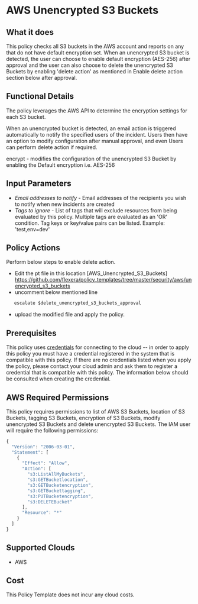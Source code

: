 # AWS Unencrypted S3 Buckets

## What it does

This policy checks all S3 buckets in the AWS account and reports on any that do not have default encryption set. When an unencrypted S3 bucket is detected, the user can choose to enable default encryption (AES-256) after approval and the user can also choose to delete the unencrypted S3 Buckets by enabling 'delete action' as mentioned in Enable delete action section below after approval.

## Functional Details

The policy leverages the AWS API to determine the encryption settings for each S3 bucket.

When an unencrypted bucket is detected, an email action is triggered automatically to notify the specified users of the incident. Users then have an option to modify configuration after manual approval, and even Users can perform delete action if required.

encrypt - modifies the configuration of the unencrypted S3 Bucket by enabling the Default encryption i.e. AES-256

## Input Parameters

- *Email addresses to notify* - Email addresses of the recipients you wish to notify when new incidents are created
- *Tags to ignore* - List of tags that will exclude resources from being evaluated by this policy. Multiple tags are evaluated as an 'OR' condition. Tag keys or key/value pairs can be listed. Example: 'test,env=dev'

## Policy Actions

Perform below steps to enable delete action.

- Edit the pt file in this location [AWS_Unencrypted_S3_Buckets] <https://github.com/flexera/policy_templates/tree/master/security/aws/unencrypted_s3_buckets>
- uncomment below mentioned line

```javascript
   escalate $delete_unencrypted_s3_buckets_approval
```

- upload the modified file and apply the policy.

## Prerequisites

This policy uses [credentials](https://docs.rightscale.com/policies/users/guides/credential_management.html) for connecting to the cloud -- in order to apply this policy you must have a credential registered in the system that is compatible with this policy. If there are no credentials listed when you apply the policy, please contact your cloud admin and ask them to register a credential that is compatible with this policy. The information below should be consulted when creating the credential.

## AWS Required Permissions

This policy requires permissions to list of AWS S3 Buckets, location of S3 Buckets, tagging S3 Buckets, encryption of S3 Buckets, modify unencrypted S3 Buckets and delete unencrypted S3 Buckets.
The IAM user will require the following permissions:

```javascript
{
  "Version": "2006-03-01",
  "Statement": [
    {
      "Effect": "Allow",
      "Action": [
        "s3:ListAllMyBuckets",
        "s3:GETBucketlocation",
        "s3:GETBucketencryption",
        "s3:GETBuckettagging",
        "s3:PUTBucketencryption",
        "s3:DELETEBucket"
      ],
      "Resource": "*"
    }
  ]
}
```

## Supported Clouds

- AWS

## Cost

This Policy Template does not incur any cloud costs.
